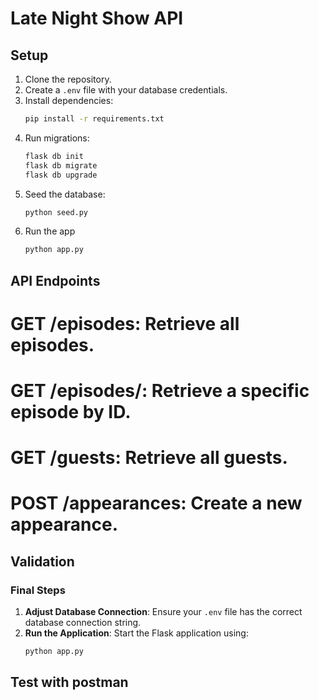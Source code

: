 # Late Night Show API

## Setup

1. Clone the repository.
2. Create a `.env` file with your database credentials.
3. Install dependencies:
   ```bash
   pip install -r requirements.txt
4. Run migrations:
    ```bash
    flask db init
    flask db migrate
    flask db upgrade
5. Seed the database:
    ```bash
    python seed.py
6. Run the app
    ```bash
    python app.py

## API Endpoints
# GET /episodes: Retrieve all episodes.
# GET /episodes/<id>: Retrieve a specific episode by ID.
# GET /guests: Retrieve all guests.
# POST /appearances: Create a new appearance.

## Validation

### Final Steps

1. **Adjust Database Connection**: Ensure your `.env` file has the correct database connection string.
2. **Run the Application**: Start the Flask application using:
   ```bash
   python app.py

## Test with postman
